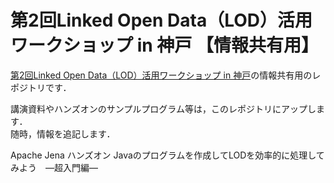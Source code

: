 # 第2回Linked Open Data（LOD）活用ワークショップ in 神戸 【情報共有用】
[第2回Linked Open Data（LOD）活用ワークショップ in 神戸](http://lod-ws2.peatix.com)の情報共有用のレポジトリです．

講演資料やハンズオンのサンプルプログラム等は，このレポジトリにアップします．  
随時，情報を追記します．

Apache Jena ハンズオン
Javaのプログラムを作成してLODを効率的に処理してみよう　―超入門編―
